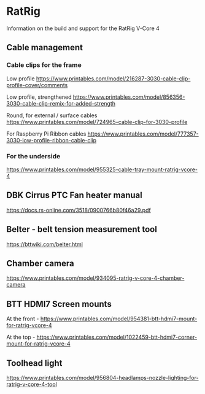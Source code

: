 # RatRig
Information on the build and support for the RatRig V-Core 4

## Cable management
### Cable clips for the frame
Low profile
https://www.printables.com/model/216287-3030-cable-clip-profile-cover/comments

Low profile, strengthened
https://www.printables.com/model/856356-3030-cable-clip-remix-for-added-strength

Round, for external / surface cables
https://www.printables.com/model/724965-cable-clip-for-3030-profile

For Raspberry Pi Ribbon cables
https://www.printables.com/model/777357-3030-low-profile-ribbon-cable-clip

### For the underside
https://www.printables.com/model/955325-cable-tray-mount-ratrig-vcore-4

## DBK Cirrus PTC Fan heater manual
https://docs.rs-online.com/3518/0900766b80f46a29.pdf

## Belter - belt tension measurement tool
https://bttwiki.com/belter.html

## Chamber camera
https://www.printables.com/model/934095-ratrig-v-core-4-chamber-camera

## BTT HDMI7 Screen mounts
At the front - https://www.printables.com/model/954381-btt-hdmi7-mount-for-ratrig-vcore-4

At the top - https://www.printables.com/model/1022459-btt-hdmi7-corner-mount-for-ratrig-vcore-4

## Toolhead light
https://www.printables.com/model/956804-headlamps-nozzle-lighting-for-ratrig-v-core-4-tool



